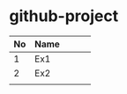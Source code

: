 # github-project


| No | Name |   |   |   |
|----|------|---|---|---|
| 1  | Ex1  |   |   |   |
| 2  | Ex2  |   |   |   |
|    |      |   |   |   |
